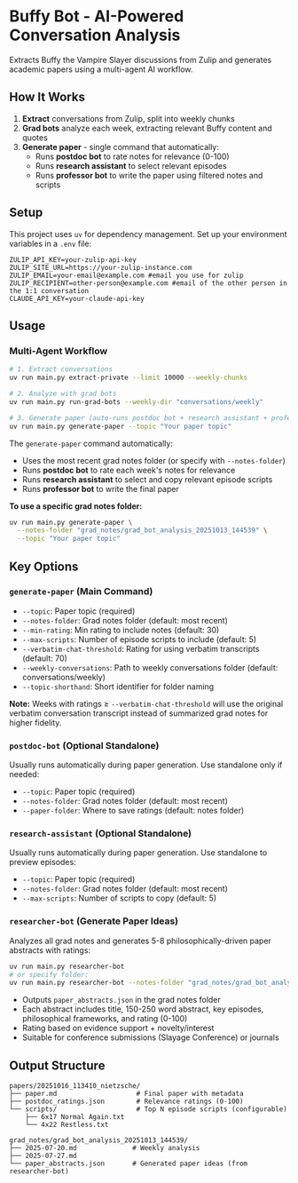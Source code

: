 # Buffy Bot - AI-Powered Conversation Analysis

Extracts Buffy the Vampire Slayer discussions from Zulip and generates academic papers using a multi-agent AI workflow.

## How It Works

1. **Extract** conversations from Zulip, split into weekly chunks
2. **Grad bots** analyze each week, extracting relevant Buffy content and quotes
3. **Generate paper** - single command that automatically:
   - Runs **postdoc bot** to rate notes for relevance (0-100)
   - Runs **research assistant** to select relevant episodes
   - Runs **professor bot** to write the paper using filtered notes and scripts

## Setup

This project uses `uv` for dependency management. Set up your environment variables in a `.env` file:

```
ZULIP_API_KEY=your-zulip-api-key
ZULIP_SITE_URL=https://your-zulip-instance.com
ZULIP_EMAIL=your-email@example.com #email you use for zulip
ZULIP_RECIPIENT=other-person@example.com #email of the other person in the 1:1 conversation
CLAUDE_API_KEY=your-claude-api-key
```

## Usage

### Multi-Agent Workflow

```bash
# 1. Extract conversations
uv run main.py extract-private --limit 10000 --weekly-chunks

# 2. Analyze with grad bots
uv run main.py run-grad-bots --weekly-dir "conversations/weekly"

# 3. Generate paper (auto-runs postdoc bot + research assistant + professor bot)
uv run main.py generate-paper --topic "Your paper topic"
```

The `generate-paper` command automatically:
- Uses the most recent grad notes folder (or specify with `--notes-folder`)
- Runs **postdoc bot** to rate each week's notes for relevance
- Runs **research assistant** to select and copy relevant episode scripts
- Runs **professor bot** to write the final paper

**To use a specific grad notes folder:**
```bash
uv run main.py generate-paper \
  --notes-folder "grad_notes/grad_bot_analysis_20251013_144539" \
  --topic "Your paper topic"
```

## Key Options

### `generate-paper` (Main Command)
- `--topic`: Paper topic (required)
- `--notes-folder`: Grad notes folder (default: most recent)
- `--min-rating`: Min rating to include notes (default: 30)
- `--max-scripts`: Number of episode scripts to include (default: 5)
- `--verbatim-chat-threshold`: Rating for using verbatim transcripts (default: 70)
- `--weekly-conversations`: Path to weekly conversations folder (default: conversations/weekly)
- `--topic-shorthand`: Short identifier for folder naming

**Note:** Weeks with ratings ≥ `--verbatim-chat-threshold` will use the original verbatim conversation transcript instead of summarized grad notes for higher fidelity.

### `postdoc-bot` (Optional Standalone)
Usually runs automatically during paper generation. Use standalone only if needed:
- `--topic`: Paper topic (required)
- `--notes-folder`: Grad notes folder (default: most recent)
- `--paper-folder`: Where to save ratings (default: notes folder)

### `research-assistant` (Optional Standalone)
Usually runs automatically during paper generation. Use standalone to preview episodes:
- `--topic`: Paper topic (required)
- `--notes-folder`: Grad notes folder (default: most recent)
- `--max-scripts`: Number of scripts to copy (default: 5)

### `researcher-bot` (Generate Paper Ideas)
Analyzes all grad notes and generates 5-8 philosophically-driven paper abstracts with ratings:
```bash
uv run main.py researcher-bot
# or specify folder:
uv run main.py researcher-bot --notes-folder "grad_notes/grad_bot_analysis_20251013_144539"
```
- Outputs `paper_abstracts.json` in the grad notes folder
- Each abstract includes title, 150-250 word abstract, key episodes, philosophical frameworks, and rating (0-100)
- Rating based on evidence support + novelty/interest
- Suitable for conference submissions (Slayage Conference) or journals

## Output Structure

```
papers/20251016_113410_nietzsche/
├── paper.md                    # Final paper with metadata
├── postdoc_ratings.json        # Relevance ratings (0-100)
└── scripts/                    # Top N episode scripts (configurable)
    ├── 6x17 Normal Again.txt
    └── 4x22 Restless.txt

grad_notes/grad_bot_analysis_20251013_144539/
├── 2025-07-20.md              # Weekly analysis
├── 2025-07-27.md
└── paper_abstracts.json       # Generated paper ideas (from researcher-bot)
```